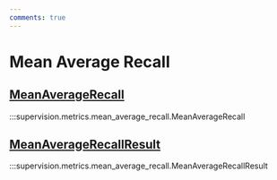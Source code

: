 ```yaml
---
comments: true
---
```


# Mean Average Recall

<div class="md-typeset">
    <h2><a href="#supervision.metrics.mean_average_recall.MeanAverageRecall">MeanAverageRecall</a></h2>
</div>

:::supervision.metrics.mean_average_recall.MeanAverageRecall

<div class="md-typeset">
    <h2><a href="#supervision.metrics.mean_average_recall.MeanAverageRecallResult">MeanAverageRecallResult</a></h2>
</div>

:::supervision.metrics.mean_average_recall.MeanAverageRecallResult
